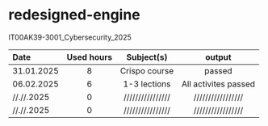 # redesigned-engine
IT00AK39-3001_Cybersecurity_2025


| Date  | Used hours | Subject(s) |  output |
| :---         |     :---:      |     :---:      |     :---:      |
| 31.01.2025 | 8 | Crispo course     | passed               |
| 06.02.2025 | 6 | 1-3 lections      | All activites passed |
| //.//.2025 | 0 | ////////////////  | /////////////////    |
| //.//.2025 | 0 | ////////////////  | /////////////////    |
